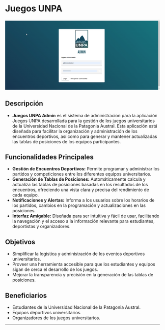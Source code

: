 # Juegos UNPA

![Logo](src/assets/images/demo.gif)

## Descripción

- **Juegos UNPA Admin** es el sistema de administracion para la aplicación Juegos UNPA desarrollada para la gestión de los juegos universitarios de la Universidad Nacional de la Patagonia Austral. Esta aplicación está diseñada para facilitar la organización y administración de los encuentros deportivos, así como para generar y mantener actualizadas las tablas de posiciones de los equipos participantes.

## Funcionalidades Principales

- **Gestión de Encuentros Deportivos:** Permite programar y administrar los partidos y competiciones entre los diferentes equipos universitarios.
- **Generación de Tablas de Posiciones:** Automáticamente calcula y actualiza las tablas de posiciones basadas en los resultados de los encuentros, ofreciendo una vista clara y precisa del rendimiento de cada equipo.
- **Notificaciones y Alertas:** Informa a los usuarios sobre los horarios de los partidos, cambios en la programación y actualizaciones en las posiciones.
- **Interfaz Amigable:** Diseñada para ser intuitiva y fácil de usar, facilitando la navegación y el acceso a la información relevante para estudiantes, deportistas y organizadores.

## Objetivos

- Simplificar la logística y administración de los eventos deportivos universitarios.
- Proveer una herramienta accesible para que los estudiantes y equipos sigan de cerca el desarrollo de los juegos.
- Mejorar la transparencia y precisión en la generación de las tablas de posiciones.

## Beneficiarios

- Estudiantes de la Universidad Nacional de la Patagonia Austral.
- Equipos deportivos universitarios.
- Organizadores de los juegos universitarios.

---
